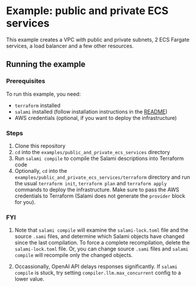 # Example: public and private ECS services

This example creates a VPC with public and private subnets, 2 ECS Fargate services, a load balancer and a few other resources.

## Running the example

### Prerequisites

To run this example, you need:

- `terraform` installed
- `salami` installed (follow installation instructions in the [README](../../README.md))
- AWS credentials (optional, if you want to deploy the infrastructure)

### Steps

1. Clone this repository
2. `cd` into the `examples/public_and_private_ecs_services` directory
3. Run `salami compile` to compile the Salami descriptions into Terraform code
4. Optionally, `cd` into the `examples/public_and_private_ecs_services/terraform` directory and run the usual `terraform init`, `terraform plan` and `terraform apply` commands to deploy the infrastructure. Make sure to pass the AWS credentials to Terraform (Salami does not generate the `provider` block for you).

### FYI

1. Note that `salami compile` will examine the `salami-lock.toml` file and the source `.sami` files, and determine which Salami objects have changed since the last compilation. To force a complete recompilation, delete the `salami-lock.toml` file. Or, you can change source `.sami` files and `salami compile` will recompile only the changed objects.

2. Occassionally, OpenAI API delays responses significantly. If `salami compile` is stuck, try setting `compiler.llm.max_concurrent` config to a lower value.